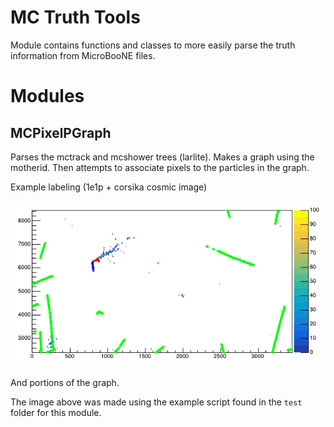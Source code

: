 # MC Truth Tools

Module contains functions and classes to more easily parse the truth information from MicroBooNE files.

# Modules

## MCPixelPGraph

Parses the mctrack and mcshower trees (larlite). Makes a graph using the motherid.
Then attempts to associate pixels to the particles in the graph.

Example labeling (1e1p + corsika cosmic image)

![Example image](https://raw.githubusercontent.com/LArbys/ublarcvapp/master/ublarcvapp/MCTools/test/mcpg_example_1e1p_and_cosmic.png)


And portions of the graph.

The image above was made using the example script found in the `test` folder for this module.
